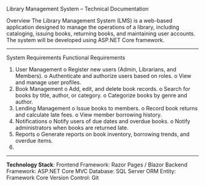 
Library Management System – Technical Documentation

Overview
The Library Management System (LMS) is a web-based application designed to manage the operations of a library, including cataloging, issuing books, returning books, and maintaining user accounts. The system will be developed using ASP.NET Core framework.

________________________________________

System Requirements
Functional Requirements
1.  User Management
    o Register new users (Admin, Librarians, and Members).
    o Authenticate and authorize users based on roles.
    o View and manage user profiles.
2.  Book Management
    o Add, edit, and delete book records.
    o Search for books by title, author, or category.
    o Categorize books by genre and author.
3.  Lending Management
    o Issue books to members.
    o Record book returns and calculate late fees.
    o View member borrowing history.
4.  Notifications
    o Notify users of due dates and overdue books.
    o Notify administrators when books are returned late.
5.  Reports
    o Generate reports on book inventory, borrowing trends, and overdue items.
 1. 
________________________________________
**Technology Stack**:
Frontend Framework: Razor Pages / Blazor
Backend Framework: ASP.NET Core MVC
Database: SQL Server
ORM Entity: Framework Core
Version Control: Git
